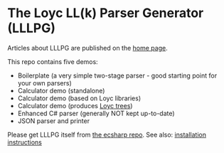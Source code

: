 # The Loyc LL(k) Parser Generator (LLLPG)

Articles about LLLPG are published on the [home page](http://ecsharp.net/lllpg/).

This repo contains five demos:
- Boilerplate (a very simple two-stage parser - good starting point for your own parsers)
- Calculator demo (standalone)
- Calculator demo (based on Loyc libraries)
- Calculator demo (produces [Loyc trees](https://github.com/qwertie/LoycCore/wiki/Loyc-trees))
- Enhanced C# parser (generally NOT kept up-to-date)
- JSON parser and printer

Please get LLLPG itself from [the ecsharp repo](https://github.com/qwertie/ecsharp/releases). See also: [installation instructions](http://ecsharp.net/lemp/install.html)

